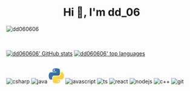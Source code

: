 
<h1 align="center">Hi 👋, I'm dd_06</h1>  
  
<p align="left"> <img src="https://komarev.com/ghpvc/?username=dd060606&color=green&style=flat-square" alt="dd060606" /> </p>  
  

<br><br>
[![dd060606' GitHub stats](https://github-readme-stats.vercel.app/api?username=dd060606&show_icons=true&theme=tokyonight)](https://github.com/anuraghazra/github-readme-stats)
[![dd060606' top languages](https://github-readme-stats.vercel.app/api/top-langs/?username=dd060606&hide=rich%20text%20format&theme=tokyonight)](https://github.com/anuraghazra/github-readme-stats)
<br><br>
<p align="left">
    <img src="https://cdn.icon-icons.com/icons2/2415/PNG/512/csharp_original_logo_icon_146578.png" alt="csharp" width="39" height="39"/> 
  <img src="https://cdn.iconscout.com/icon/free/png-256/java-60-1174953.png" alt="java" width="40" height="40"/> 
<img src="https://raw.githubusercontent.com/8radm1n/vendor-icons-svg/702f2ac88acc71759ce623bc5000a596195e9db3/python.svg" alt="python" width="40" height="40"/> 

  <img src="https://upload.wikimedia.org/wikipedia/commons/thumb/9/99/Unofficial_JavaScript_logo_2.svg/1024px-Unofficial_JavaScript_logo_2.svg.png" alt="javascript" width="40" height="40"/>  
    <img src="https://cdn.worldvectorlogo.com/logos/typescript-2.svg" alt="ts" width="40" height="40"/>  
    <img src="https://blog.octo.com/wp-content/uploads/2015/12/react-logo-1000-transparent.png" alt="react" width="40" height="40"/>  
        <img src="https://training.objectware.fr/wp-content/uploads/2022/03/NodeJS-768x768.png" alt="nodejs" width="40" height="40"/>  
  <img src="https://upload.wikimedia.org/wikipedia/commons/thumb/1/18/ISO_C%2B%2B_Logo.svg/1822px-ISO_C%2B%2B_Logo.svg.png" alt="c++" width="40" height="45"/> 

  <img src="https://www.vectorlogo.zone/logos/git-scm/git-scm-icon.svg" alt="git" width="40" height="40"/>  

</p>

<br>



